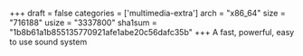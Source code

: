 +++
draft = false
categories = ['multimedia-extra']
arch = "x86_64"
size = "716188"
usize = "3337800"
sha1sum = "1b8b61a1b855135770921afe1abe20c56dafc35b"
+++
A fast, powerful, easy to use sound system